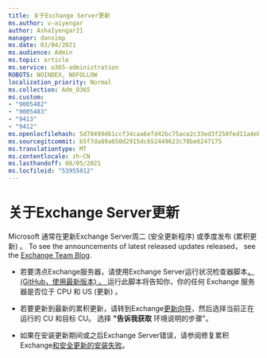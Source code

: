 ```yaml
---
title: 关于Exchange Server更新
ms.author: v-aiyengar
author: AshaIyengar21
manager: dansimp
ms.date: 03/04/2021
ms.audience: Admin
ms.topic: article
ms.service: o365-administration
ROBOTS: NOINDEX, NOFOLLOW
localization_priority: Normal
ms.collection: Adm_O365
ms.custom:
- "9005482"
- "9005483"
- "9413"
- "9412"
ms.openlocfilehash: 5d70499d61ccf34caa6efd42bc75ace2c33ed3f250fed11a4eba0ae040caa9bf
ms.sourcegitcommit: b5f7da89a650d2915dc652449623c78be6247175
ms.translationtype: MT
ms.contentlocale: zh-CN
ms.lasthandoff: 08/05/2021
ms.locfileid: "53955812"
---
```

# <a name="about-exchange-server-updates"></a>关于Exchange Server更新

Microsoft 通常在更新Exchange Server周二 (安全更新程序) 或季度发布 (累积更新) 。 To see the announcements of latest released updates released， see the [Exchange Team Blog](https://aka.ms/ehlo).

- 若要清点Exchange服务器，请使用Exchange Server运行状况检查器脚本[， (GitHub，使用最新版本) 。 ](https://aka.ms/ExchangeHealthChecker) 运行此脚本将告知你，你的任何 Exchange 服务器是否位于 CPU 和 US (更新) 。

- 若要更新到最新的累积更新，请转到Exchange[更新向导](https://aka.ms/ExchangeUpdateWizard)，然后选择当前正在运行的 CU 和目标 CU。 选择 **"告诉我获取** 环境说明的步骤"。

- 如果在安装更新期间或之后Exchange Server错误，请参阅修复累积Exchange[和安全更新的安装失败](https://docs.microsoft.com/exchange/troubleshoot/client-connectivity/exchange-security-update-issues)。
